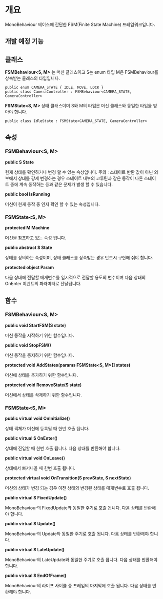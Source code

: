 # 개요
MonoBehaviour 베이스에 간단한 FSM(Finite State Machine) 프레임워크입니다.

## 개발 예정 기능

## 클래스

**FSMBehaviour\<S, M>** 는 머신 클래스이고 S는 enum 타입 M은 FSMBehaviour를 상속받는 클래스의 타입입니다.

```
public enum CAMERA_STATE { IDLE, MOVE, LOCK }
public class CameraController : FSMBehaviour<CAMERA_STATE, CameraController>
```

**FSMState\<S, M>** 상태 클래스이며 S와 M의 타입은 머신 클래스와 동일한 타입을 받아야 합니다.

```
public class IdleState : FSMState<CAMERA_STATE, CameraController>
```

## 속성

### FSMBehaviour\<S, M>

**public S State**

현재 상태를 확인하거나 변경 할 수 있는 속성입니다. 
주의 : 스테이트 반환 값이 아닌 외부에서 상태를 강제 변경하는 경우 스테이트 내부의 코루틴과 같은 동작이 다른 스테이트 중에 계속 동작하는 등과 같은 문제가 발생 할 수 있습니다.

**public bool IsRunning**

머신이 현재 동작 중 인지 확인 할 수 있는 속성입니다.

### FSMState\<S, M>

**protected M Machine**

머신을 참조하고 있는 속성 입니다.

**public abstract S State**

상태를 정의하는 속성이며, 상태 클래스를 상속받는 경우 반드시 구현해 줘야 합니다.

**protected object Param**

다음 상태에 전달할 매개변수를 일시적으로 전달할 용도의 변수이며 다음 상태의 OnEnter 이벤트의 파라미터로 전달됩니다.

## 함수

### FSMBehaviour\<S, M>

**public void StartFSM(S state)**

머신 동작을 시작하기 위한 함수입니다.

**public void StopFSM()**

머신 동작을 중지하기 위한 함수입니다.

**protected void AddStates(params FSMState\<S, M>[] states)**

머신에 상태를 추가하기 위한 함수입니다.

**protected void RemoveState(S state)**

머신에서 상태를 삭제하기 위한 함수입니다.

### FSMState\<S, M>

**public virtual void OnInitialize()**

상태 객체가 머신에 등록될 때 한번 호출 됩니다.

**public virtual S OnEnter()**

상태에 진입할 때 한번 호출 됩니다. 다음 상태를 반환해야 합니다.

**public virtual void OnLeave()**

상태에서 빠저나올 때 한번 호출 됩니다.

**protected virtual void OnTransition(S prevState, S nextState)**

머신의 상태가 변경 되는 경우 이전 상태와 변경된 상태를 매개변수로 호출 됩니다.

**public virtual S FixedUpdate()**

MonoBehaviour의 FixedUpdate와 동일한 주기로 호출 됩니다. 다음 상태를 반환해야 합니다.

**public virtual S Update()**

MonoBehaviour의 Update와 동일한 주기로 호출 됩니다. 다음 상태를 반환해야 합니다.

**public virtual S LateUpdate()**

MonoBehaviour의 LateUpdate와 동일한 주기로 호출 됩니다. 다음 상태를 반환해야 합니다.

**public virtual S EndOfFrame()**

MonoBehaviour의 라이프 사이클 중 프레임의 마지막에 호출 됩니다. 다음 상태를 반환해야 합니다.
